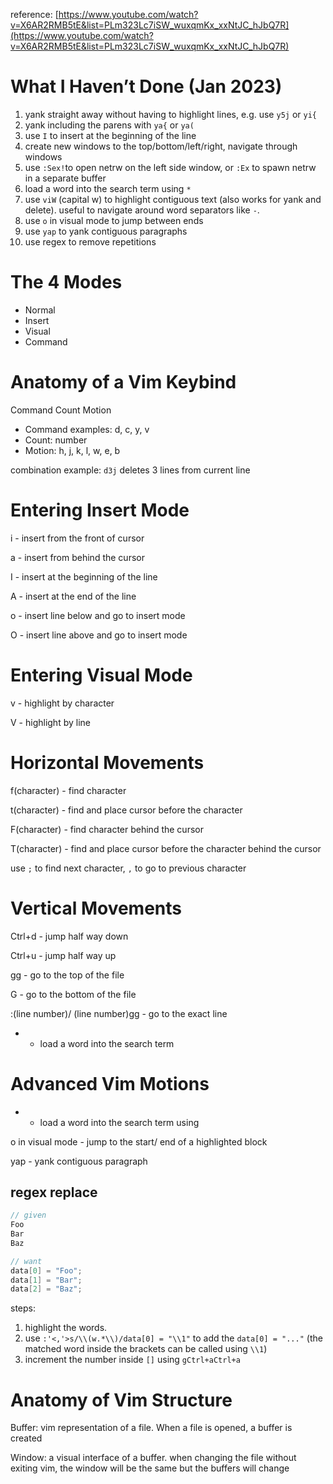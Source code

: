reference:
[https://www.youtube.com/watch?v=X6AR2RMB5tE&list=PLm323Lc7iSW_wuxqmKx_xxNtJC_hJbQ7R](https://www.youtube.com/watch?v=X6AR2RMB5tE&list=PLm323Lc7iSW_wuxqmKx_xxNtJC_hJbQ7R)

# What I Haven’t Done (Jan 2023)

1. yank straight away without having to highlight lines, e.g. use `y5j` or `yi{`
2. yank including the parens with `ya{` or `ya(`
3. use `I` to insert at the beginning of the line
4. create new windows to the top/bottom/left/right, navigate through windows
5. use `:Sex!`to open netrw on the left side window, or `:Ex` to spawn netrw in a separate buffer
6. load a word into the search term using `*`
7. use `viW` (capital w) to highlight contiguous text (also works for yank and delete). useful to navigate around word separators like `-`.
8. use `o` in visual mode to jump between ends
9. use `yap` to yank contiguous paragraphs
10. use regex to remove repetitions

# The 4 Modes

- Normal
- Insert
- Visual
- Command

# Anatomy of a Vim Keybind

Command Count Motion

- Command examples: d, c, y, v
- Count: number
- Motion: h, j, k, l, w, e, b

combination example: `d3j` deletes 3 lines from current line

# Entering Insert Mode

i - insert from the front of cursor

a - insert from behind the cursor

I - insert at the beginning of the line

A - insert at the end of the line

o - insert line below and go to insert mode

O - insert line above and go to insert mode

# Entering Visual Mode

v - highlight by character

V - highlight by line

# Horizontal Movements

f(character) - find character

t(character) - find and place cursor before the character

F(character) - find character behind the cursor

T(character) - find and place cursor before the character behind the cursor

use `;` to find next character, `,` to go to previous character

# Vertical Movements

Ctrl+d - jump half way down

Ctrl+u - jump half way up

gg - go to the top of the file

G - go to the bottom of the file

:(line number)/ (line number)gg - go to the exact line

- - load a word into the search term

# Advanced Vim Motions

- - load a word into the search term using

o in visual mode - jump to the start/ end of a highlighted block

yap - yank contiguous paragraph

## regex replace

```go
// given
Foo
Bar
Baz

// want
data[0] = "Foo";
data[1] = "Bar";
data[2] = "Baz";
```

steps:

1. highlight the words.
2. use `:'<,'>s/\\(w.*\\)/data[0] = "\\1"` to add the `data[0] = "..."` (the matched word inside the brackets can be called using `\\1`)
3. increment the number inside `[]` using `gCtrl+aCtrl+a`

# Anatomy of Vim Structure

Buffer: vim representation of a file. When a file is opened, a buffer is created

Window: a visual interface of a buffer. when changing the file without exiting vim, the window will be the same but the buffers will change